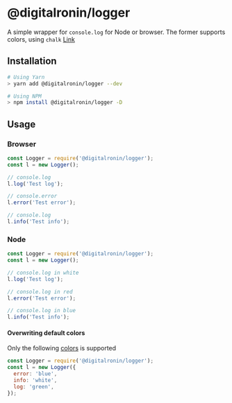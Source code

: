 # @digitalronin/logger

A simple wrapper for `console.log` for Node or browser. The former supports colors, using `chalk` [Link](https://github.com/chalk/chalk)

## Installation

```bash
# Using Yarn
> yarn add @digitalronin/logger --dev

# Using NPM
> npm install @digitalronin/logger -D
```

## Usage

### Browser

```javascript
const Logger = require('@digitalronin/logger');
const l = new Logger();

// console.log
l.log('Test log');

// console.error
l.error('Test error');

// console.log
l.info('Test info');
```

### Node

```javascript
const Logger = require('@digitalronin/logger');
const l = new Logger();

// console.log in white
l.log('Test log');

// console.log in red
l.error('Test error');

// console.log in blue
l.info('Test info');
```

#### Overwriting default colors

Only the following [colors](https://github.com/chalk/chalk#colors) is supported

```javascript
const Logger = require('@digitalronin/logger');
const l = new Logger({
  error: 'blue',
  info: 'white',
  log: 'green',
});
```